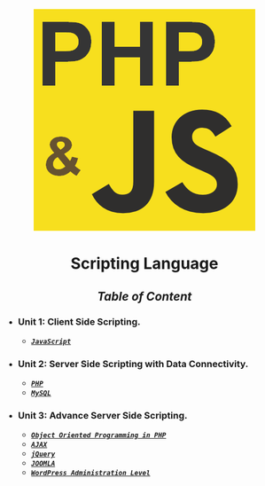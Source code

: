 <div align="center">

<img src="php_and_js.png" />

# **Scripting Language**

## _**Table of Content**_


</div>

*   ### Unit 1: **Client Side Scripting.**

    *   [**_``JavaScript``_**](Unit/Unit-1.md) 

*   ### Unit 2: **Server Side Scripting with Data Connectivity.**


    *   [**_``PHP``_**](Unit/Unit-1.md) 
    *   [**_``MySQL``_**](Unit/Unit-1.md)

*   ### Unit 3: **Advance Server Side Scripting.**

    *   [**_``Object Oriented Programming in PHP``_**](Unit/Unit-1.md) 
    *   [**_``AJAX``_**](Unit/Unit-1.md)
    *   [**_``jQuery``_**](Unit/Unit-1.md)
    *   [**_``JOOMLA``_**](Unit/Unit-1.md)
    *   [**_``WordPress Administration Level``_**](Unit/Unit-1.md)
